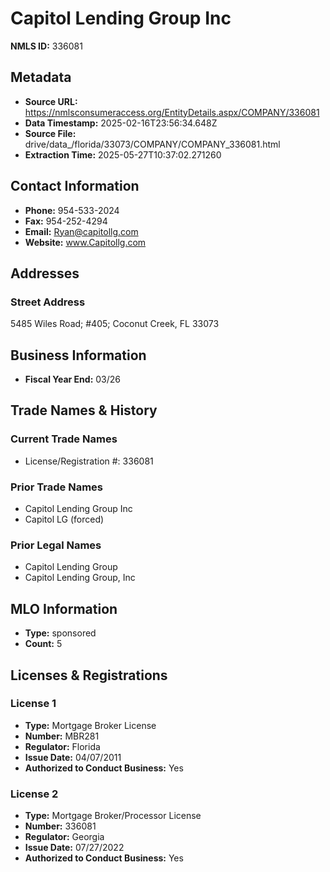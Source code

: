 # Capitol Lending Group Inc

**NMLS ID:** 336081

## Metadata
- **Source URL:** https://nmlsconsumeraccess.org/EntityDetails.aspx/COMPANY/336081
- **Data Timestamp:** 2025-02-16T23:56:34.648Z
- **Source File:** drive/data_/florida/33073/COMPANY/COMPANY_336081.html
- **Extraction Time:** 2025-05-27T10:37:02.271260

## Contact Information
- **Phone:** 954-533-2024
- **Fax:** 954-252-4294
- **Email:** Ryan@capitollg.com
- **Website:** www.Capitollg.com

## Addresses
### Street Address
5485 Wiles Road; #405; Coconut Creek, FL 33073

## Business Information
- **Fiscal Year End:** 03/26

## Trade Names & History
### Current Trade Names
- License/Registration #: 336081

### Prior Trade Names
- Capitol Lending Group Inc
- Capitol LG (forced)

### Prior Legal Names
- Capitol Lending Group
- Capitol Lending Group, Inc

## MLO Information
- **Type:** sponsored
- **Count:** 5

## Licenses & Registrations

### License 1
- **Type:** Mortgage Broker License
- **Number:** MBR281
- **Regulator:** Florida
- **Issue Date:** 04/07/2011
- **Authorized to Conduct Business:** Yes

### License 2
- **Type:** Mortgage Broker/Processor License
- **Number:** 336081
- **Regulator:** Georgia
- **Issue Date:** 07/27/2022
- **Authorized to Conduct Business:** Yes
